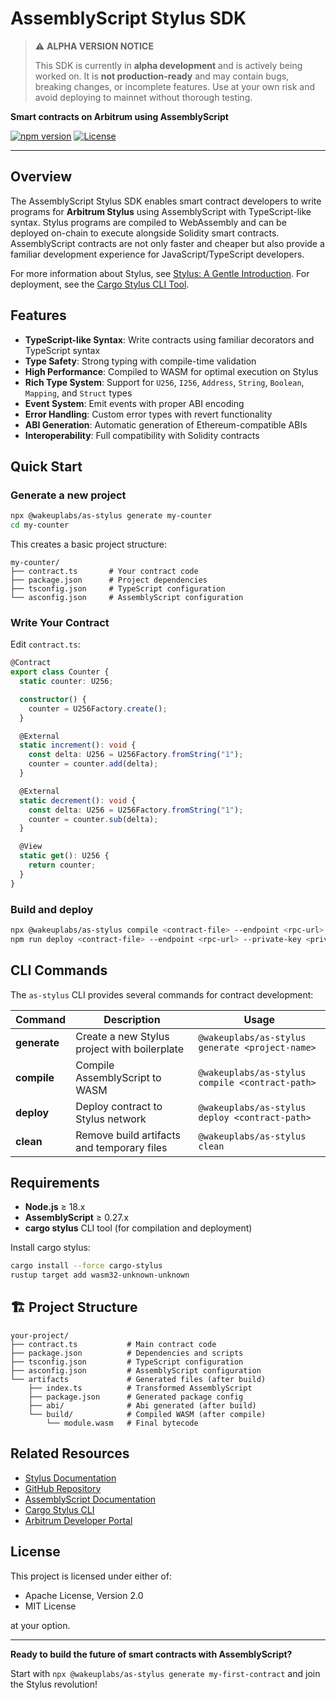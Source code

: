 # AssemblyScript Stylus SDK

> ⚠️ **ALPHA VERSION NOTICE**
>
> This SDK is currently in **alpha development** and is actively being worked on.
> It is **not production-ready** and may contain bugs, breaking changes, or incomplete features.
> Use at your own risk and avoid deploying to mainnet without thorough testing.

**Smart contracts on Arbitrum using AssemblyScript**

[![npm version](https://badge.fury.io/js/as-stylus.svg)](https://badge.fury.io/js/as-stylus)
[![License](https://img.shields.io/badge/license-MIT%20OR%20Apache--2.0-blue.svg)](https://github.com/wakeuplabs-io/assembly-script-stylus-sdk)

---

## Overview

The AssemblyScript Stylus SDK enables smart contract developers to write programs for **Arbitrum Stylus** using AssemblyScript with TypeScript-like syntax. Stylus programs are compiled to WebAssembly and can be deployed on-chain to execute alongside Solidity smart contracts. AssemblyScript contracts are not only faster and cheaper but also provide a familiar development experience for JavaScript/TypeScript developers.

For more information about Stylus, see [Stylus: A Gentle Introduction](https://docs.arbitrum.io/stylus/stylus-gentle-introduction). For deployment, see the [Cargo Stylus CLI Tool](https://docs.arbitrum.io/stylus/reference/cargo-stylus).

## Features

- **TypeScript-like Syntax**: Write contracts using familiar decorators and TypeScript syntax
- **Type Safety**: Strong typing with compile-time validation
- **High Performance**: Compiled to WASM for optimal execution on Stylus
- **Rich Type System**: Support for `U256`, `I256`, `Address`, `String`, `Boolean`, `Mapping`, and `Struct` types
- **Event System**: Emit events with proper ABI encoding
- **Error Handling**: Custom error types with revert functionality
- **ABI Generation**: Automatic generation of Ethereum-compatible ABIs
- **Interoperability**: Full compatibility with Solidity contracts

## Quick Start

### Generate a new project

```bash
npx @wakeuplabs/as-stylus generate my-counter
cd my-counter
```

This creates a basic project structure:

```
my-counter/
├── contract.ts       # Your contract code
├── package.json      # Project dependencies
├── tsconfig.json     # TypeScript configuration
└── asconfig.json     # AssemblyScript configuration
```

### Write Your Contract

Edit `contract.ts`:

```typescript
@Contract
export class Counter {
  static counter: U256;

  constructor() {
    counter = U256Factory.create();
  }

  @External
  static increment(): void {
    const delta: U256 = U256Factory.fromString("1");
    counter = counter.add(delta);
  }

  @External
  static decrement(): void {
    const delta: U256 = U256Factory.fromString("1");
    counter = counter.sub(delta);
  }

  @View
  static get(): U256 {
    return counter;
  }
}
```

### Build and deploy

```bash
npx @wakeuplabs/as-stylus compile <contract-file> --endpoint <rpc-url>    # build artifacts, Compile to WASM and check Validate with cargo stylus
npm run deploy <contract-file> --endpoint <rpc-url> --private-key <private-key>  --output <output-file> --constructor-args <constructor-args...>                      # Deploy to Arbitrum
```

## CLI Commands

The `as-stylus` CLI provides several commands for contract development:

| Command      | Description                                  | Usage                               |
| ------------ | -------------------------------------------- | ----------------------------------- |
| **generate** | Create a new Stylus project with boilerplate | `@wakeuplabs/as-stylus generate <project-name>` |
| **compile**  | Compile AssemblyScript to WASM               | `@wakeuplabs/as-stylus compile <contract-path>` |
| **deploy**   | Deploy contract to Stylus network            | `@wakeuplabs/as-stylus deploy <contract-path>`  |
| **clean**    | Remove build artifacts and temporary files   | `@wakeuplabs/as-stylus clean`                   |


## Requirements

- **Node.js** ≥ 18.x
- **AssemblyScript** ≥ 0.27.x
- **cargo stylus** CLI tool (for compilation and deployment)

Install cargo stylus:

```bash
cargo install --force cargo-stylus
rustup target add wasm32-unknown-unknown
```

## 🏗️ Project Structure

```
your-project/
├── contract.ts           # Main contract code
├── package.json          # Dependencies and scripts
├── tsconfig.json         # TypeScript configuration
├── asconfig.json         # AssemblyScript configuration
└── artifacts             # Generated files (after build)
    ├── index.ts          # Transformed AssemblyScript
    ├── package.json      # Generated package config
    ├── abi/              # Abi generated (after build)
    └── build/            # Compiled WASM (after compile)
        └── module.wasm   # Final bytecode
```

## Related Resources

- [Stylus Documentation](https://docs.arbitrum.io/stylus)
- [GitHub Repository](https://github.com/wakeuplabs-io/assembly-script-stylus-sdk)
- [AssemblyScript Documentation](https://www.assemblyscript.org/)
- [Cargo Stylus CLI](https://docs.arbitrum.io/stylus/tools/stylus-cli)
- [Arbitrum Developer Portal](https://docs.arbitrum.io/)

## License

This project is licensed under either of:

- Apache License, Version 2.0
- MIT License

at your option.

---

**Ready to build the future of smart contracts with AssemblyScript?**

Start with `npx @wakeuplabs/as-stylus generate my-first-contract` and join the Stylus revolution!
